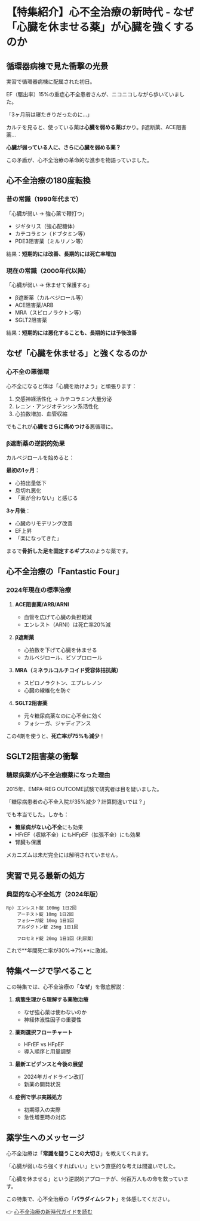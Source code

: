 # 【特集紹介】心不全治療の新時代 - なぜ「心臓を休ませる薬」が心臓を強くするのか

## 循環器病棟で見た衝撃の光景

実習で循環器病棟に配属された初日。

EF（駆出率）15%の重症心不全患者さんが、ニコニコしながら歩いていました。

「3ヶ月前は寝たきりだったのに...」

カルテを見ると、使っている薬は**心臓を弱める薬**ばかり。β遮断薬、ACE阻害薬...

**心臓が弱っている人に、さらに心臓を弱める薬？**

この矛盾が、心不全治療の革命的な進歩を物語っていました。

## 心不全治療の180度転換

### 昔の常識（1990年代まで）

「心臓が弱い → 強心薬で鞭打つ」

- ジギタリス（強心配糖体）
- カテコラミン（ドブタミン等）
- PDE3阻害薬（ミルリノン等）

結果：**短期的には改善、長期的には死亡率増加**

### 現在の常識（2000年代以降）

「心臓が弱い → 休ませて保護する」

- β遮断薬（カルベジロール等）
- ACE阻害薬/ARB
- MRA（スピロノラクトン等）
- SGLT2阻害薬

結果：**短期的には悪化することも、長期的には予後改善**

## なぜ「心臓を休ませる」と強くなるのか

### 心不全の悪循環

心不全になると体は「心臓を助けよう」と頑張ります：

1. 交感神経活性化 → カテコラミン大量分泌
2. レニン・アンジオテンシン系活性化
3. 心拍数増加、血管収縮

でもこれが**心臓をさらに痛めつける**悪循環に。

### β遮断薬の逆説的効果

カルベジロールを始めると：

**最初の1ヶ月**：
- 心拍出量低下
- 息切れ悪化
- 「薬が合わない」と感じる

**3ヶ月後**：
- 心臓のリモデリング改善
- EF上昇
- 「楽になってきた」

まるで**骨折した足を固定するギプス**のような薬です。

## 心不全治療の「Fantastic Four」

### 2024年現在の標準治療

1. **ACE阻害薬/ARB/ARNI**
   - 血管を広げて心臓の負担軽減
   - エンレスト（ARNI）は死亡率20%減

2. **β遮断薬**
   - 心拍数を下げて心臓を休ませる
   - カルベジロール、ビソプロロール

3. **MRA（ミネラルコルチコイド受容体拮抗薬）**
   - スピロノラクトン、エプレレノン
   - 心臓の線維化を防ぐ

4. **SGLT2阻害薬**
   - 元々糖尿病薬なのに心不全に効く
   - フォシーガ、ジャディアンス

この4剤を使うと、**死亡率が75%も減少**！

## SGLT2阻害薬の衝撃

### 糖尿病薬が心不全治療薬になった理由

2015年、EMPA-REG OUTCOME試験で研究者は目を疑いました。

「糖尿病患者の心不全入院が35%減少？計算間違いでは？」

でも本当でした。しかも：
- **糖尿病がない心不全**にも効果
- HFrEF（収縮不全）にもHFpEF（拡張不全）にも効果
- 腎臓も保護

メカニズムは未だ完全には解明されていません。

## 実習で見る最新の処方

### 典型的な心不全処方（2024年版）

```
Rp) エンレスト錠 100mg 1日2回
    アーチスト錠 10mg 1日2回
    フォシーガ錠 10mg 1日1回
    アルダクトン錠 25mg 1日1回
    
    フロセミド錠 20mg 1日1回（利尿薬）
```

これで**年間死亡率が30%→7%**に激減。

## 特集ページで学べること

この特集では、心不全治療の「**なぜ**」を徹底解説：

1. **病態生理から理解する薬物治療**
   - なぜ強心薬は使わないのか
   - 神経体液性因子の重要性

2. **薬剤選択フローチャート**
   - HFrEF vs HFpEF
   - 導入順序と用量調整

3. **最新エビデンスと今後の展望**
   - 2024年ガイドライン改訂
   - 新薬の開発状況

4. **症例で学ぶ実践処方**
   - 初期導入の実際
   - 急性増悪時の対応

## 薬学生へのメッセージ

心不全治療は「**常識を疑うことの大切さ**」を教えてくれます。

「心臓が弱いなら強くすればいい」という直感的な考えは間違いでした。

「心臓を休ませる」という逆説的アプローチが、何百万人もの命を救っています。

この特集で、心不全治療の「**パラダイムシフト**」を体感してください。

👉 [心不全治療の新時代ガイドを読む](https://penwitmi.github.io/okusuri_note/groups/heart-failure.html)